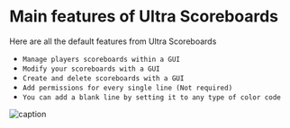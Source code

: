 # Main features of Ultra Scoreboards
Here are all the default features from Ultra Scoreboards
<br>

* `Manage players scoreboards within a GUI`
* `Modify your scoreboards with a GUI`
* `Create and delete scoreboards with a GUI`
* `Add permissions for every single line (Not required)`
* `You can add a blank line by setting it to any type of color code`

![caption](proxy.spigotmc.org/e51ac9ab3b91162bc6c83c606dfaa13240b3dd75?url=https%3A%2F%2Fimgur.com%2F3uGgBbs.gif)
